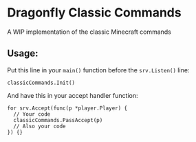 # Dragonfly Classic Commands
A WIP implementation of the classic Minecraft commands


## Usage:

Put this line in your `main()` function before the `srv.Listen()` line:

```
classicCommands.Init()
```

And have this in your accept handler function:

```
for srv.Accept(func(p *player.Player) {
  // Your code
  classicCommands.PassAccept(p)
  // Also your code
}) {}
```